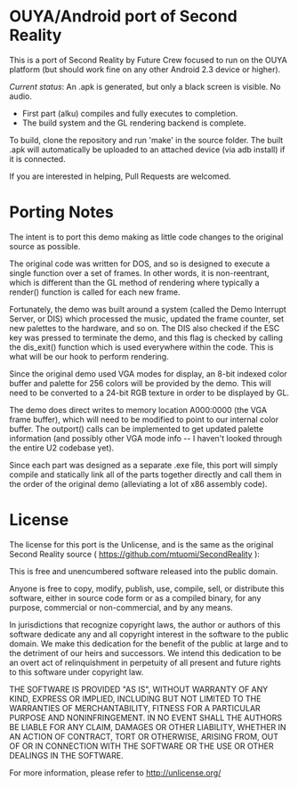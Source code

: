 OUYA/Android port of Second Reality
===================================

This is a port of Second Reality by Future Crew focused to run on the OUYA platform (but should work fine on any other Android 2.3 device or higher).

_Current status_: An .apk is generated, but only a black screen is visible.  No audio.

- First part (alku) compiles and fully executes to completion.
- The build system and the GL rendering backend is complete.

To build, clone the repository and run 'make' in the source folder.  The built .apk will automatically be uploaded to an attached device (via adb install) if it is connected.

If you are interested in helping, Pull Requests are welcomed.


Porting Notes
=============

The intent is to port this demo making as little code changes to the original source as possible.

The original code was written for DOS, and so is designed to execute a single function over a set of frames.  In other words, it is non-reentrant, which is different than the GL method of rendering where typically a render() function is called for each new frame.

Fortunately, the demo was built around a system (called the Demo Interrupt Server, or DIS) which processed the music, updated the frame counter, set new palettes to the hardware, and so on.  The DIS also checked if the ESC key was pressed to terminate the demo, and this flag is checked by calling the dis\_exit() function which is used everywhere within the code.  This is what will be our hook to perform rendering.

Since the original demo used VGA modes for display, an 8-bit indexed color buffer and palette for 256 colors will be provided by the demo.  This will need to be converted to a 24-bit RGB texture in order to be displayed by GL.

The demo does direct writes to memory location A000:0000 (the VGA frame buffer), which will need to be modified to point to our internal color buffer.  The outport() calls can be implemented to get updated palette information (and possibly other VGA mode info -- I haven't looked through the entire U2 codebase yet).

Since each part was designed as a separate .exe file, this port will simply compile and statically link all of the parts together directly and call them in the order of the original demo (alleviating a lot of x86 assembly code).


License
=======

The license for this port is the Unlicense, and is the same as the original Second Reality source ( https://github.com/mtuomi/SecondReality ):

This is free and unencumbered software released into the public domain.

Anyone is free to copy, modify, publish, use, compile, sell, or
distribute this software, either in source code form or as a compiled
binary, for any purpose, commercial or non-commercial, and by any
means.

In jurisdictions that recognize copyright laws, the author or authors
of this software dedicate any and all copyright interest in the
software to the public domain. We make this dedication for the benefit
of the public at large and to the detriment of our heirs and
successors. We intend this dedication to be an overt act of
relinquishment in perpetuity of all present and future rights to this
software under copyright law.

THE SOFTWARE IS PROVIDED "AS IS", WITHOUT WARRANTY OF ANY KIND,
EXPRESS OR IMPLIED, INCLUDING BUT NOT LIMITED TO THE WARRANTIES OF
MERCHANTABILITY, FITNESS FOR A PARTICULAR PURPOSE AND NONINFRINGEMENT.
IN NO EVENT SHALL THE AUTHORS BE LIABLE FOR ANY CLAIM, DAMAGES OR
OTHER LIABILITY, WHETHER IN AN ACTION OF CONTRACT, TORT OR OTHERWISE,
ARISING FROM, OUT OF OR IN CONNECTION WITH THE SOFTWARE OR THE USE OR
OTHER DEALINGS IN THE SOFTWARE.

For more information, please refer to <http://unlicense.org/>
